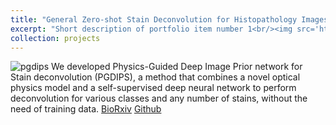 ```yaml
---
title: "General Zero-shot Stain Deconvolution for Histopathology Images"
excerpt: "Short description of portfolio item number 1<br/><img src='https://gjiananchen.github.io/images/pgdips.png'/>"
collection: projects
---
```


![pgdips](https://gjiananchen.github.io/images/pgdips.png)
We developed Physics-Guided Deep Image Prior network for Stain deconvolution (PGDIPS), a method that combines a novel optical physics model and a self-supervised deep neural network to perform deconvolution for various classes and any number of stains, without the need of training data.
[BioRxiv](https://www.biorxiv.org/) [Github](https://github.com/GJiananChen/PGDIPS)